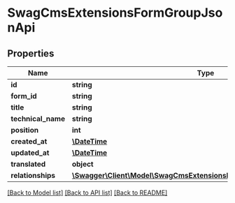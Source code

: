 # SwagCmsExtensionsFormGroupJsonApi

## Properties
Name | Type | Description | Notes
------------ | ------------- | ------------- | -------------
**id** | **string** |  | [optional] 
**form_id** | **string** |  | [optional] 
**title** | **string** |  | [optional] 
**technical_name** | **string** |  | 
**position** | **int** |  | 
**created_at** | [**\DateTime**](\DateTime.md) |  | 
**updated_at** | [**\DateTime**](\DateTime.md) |  | [optional] 
**translated** | **object** |  | [optional] 
**relationships** | [**\Swagger\Client\Model\SwagCmsExtensionsFormGroupJsonApiRelationships**](SwagCmsExtensionsFormGroupJsonApiRelationships.md) |  | [optional] 

[[Back to Model list]](../../README.md#documentation-for-models) [[Back to API list]](../../README.md#documentation-for-api-endpoints) [[Back to README]](../../README.md)

